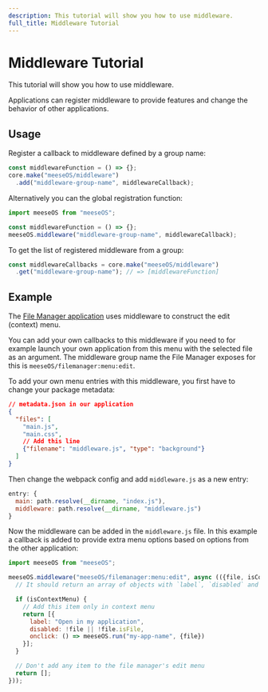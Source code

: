 ```yaml
---
description: This tutorial will show you how to use middleware.
full_title: Middleware Tutorial
---
```


# Middleware Tutorial

This tutorial will show you how to use middleware.

Applications can register middleware to provide features and change the behavior of other applications.

## Usage

Register a callback to middleware defined by a group name:

```javascript
const middlewareFunction = () => {};
core.make("meeseOS/middleware")
  .add("middleware-group-name", middlewareCallback);
```

Alternatively you can the global registration function:

```javascript
import meeseOS from "meeseOS";

const middlewareFunction = () => {};
meeseOS.middleware("middleware-group-name", middlewareCallback);
```

To get the list of registered middleware from a group:

```javascript
const middlewareCallbacks = core.make("meeseOS/middleware")
  .get("middleware-group-name"); // => [middlewareFunction]
```

## Example

The [File Manager application](https://github.com/os-js/meeseOS-filemanager-application) uses middleware to construct the edit (context) menu.

You can add your own callbacks to this middleware if you need to for example launch your own application from this menu with the selected file as an argument. The middleware group name the File Manager exposes for this is `meeseOS/filemanager:menu:edit`.

To add your own menu entries with this middleware, you first have to change your package metadata:

```json
// metadata.json in our application
{
  "files": [
    "main.js",
    "main.css",
    // Add this line
    {"filename": "middleware.js", "type": "background"}
  ]
}
```

Then change the webpack config and add `middleware.js` as a new entry:

```javascript
entry: {
  main: path.resolve(__dirname, "index.js"),
  middleware: path.resolve(__dirname, "middleware.js")
}
```

Now the middleware can be added in the `middleware.js` file. In this example a callback is added to provide extra menu options based on options from the other application:

```javascript
import meeseOS from "meeseOS";

meeseOS.middleware("meeseOS/filemanager:menu:edit", async (({file, isContextMenu}) => {
  // It should return an array of objects with `label`, `disabled` and `onclick`

  if (isContextMenu) {
    // Add this item only in context menu
    return [{
      label: "Open in my application",
      disabled: !file || !file.isFile,
      onclick: () => meeseOS.run("my-app-name", {file})
    }];
  }

  // Don't add any item to the file manager's edit menu
  return [];
}));
```
